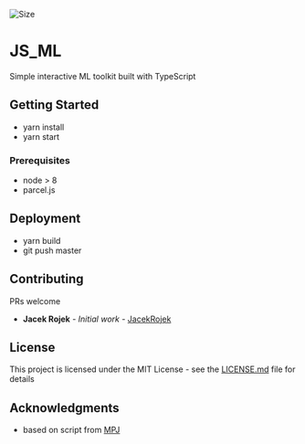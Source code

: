 ![Size](https://img.shields.io/github/languages/code-size/JacekRojek/JS_ML.svg)

# JS_ML

Simple interactive ML toolkit built with TypeScript

## Getting Started

* yarn install
* yarn start

### Prerequisites

* node > 8
* parcel.js


## Deployment

* yarn build
* git push master


## Contributing

PRs welcome

* **Jacek Rojek** - *Initial work* - [JacekRojek](https://github.com/JacekRojek)


## License

This project is licensed under the MIT License - see the [LICENSE.md](LICENSE.md) file for details

## Acknowledgments

* based on script from [MPJ](https://observablehq.com/@mpj/neural-network-from-scratch-part-1*)